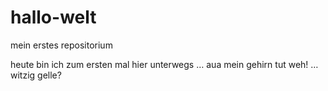 # hallo-welt
mein erstes repositorium

heute bin ich zum ersten mal hier unterwegs …
aua mein gehirn tut weh!
…witzig gelle?
